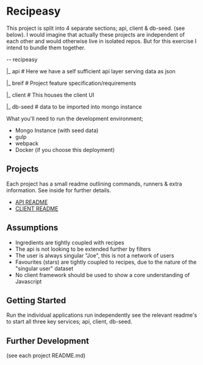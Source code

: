 # Recipeasy

This project is split into 4 separate sections; api, client & db-seed. (see below). I would imagine that actually these projects are independent of each other and would otherwise live in isolated repos. But for this exercise I intend to bundle them together.

-- recipeasy

   |_ api # Here we have a self sufficient api layer serving data as json
  
   |_ breif # Project feature specification/requirements
  
   |_ client # This houses the client UI
  
   |_ db-seed # data to be imported into mongo instance
  

What you'll need to run the development environment;
- Mongo Instance (with seed data)
- gulp
- webpack
- Docker (if you choose this deployment)

## Projects

Each project has a small readme outlining commands, runners & extra information. See inside for further details.

- [API README](https://github.com/hamishhossack/recipeasy/tree/master/api)
- [CLIENT README](https://github.com/hamishhossack/recipeasy/tree/master/client)

## Assumptions
- Ingredients are tightly coupled with recipes
- The api is not looking to be extended further by filters
- The user is always singular "Joe", this is not a network of users
- Favourites (stars) are tightly coupled to recipes, due to the nature of the "singular user" dataset
- No client framework should be used to show a core understanding of Javascript

## Getting Started

Run the individual applications run independently see the relevant readme's to start all three key services; api, client, db-seed.

## Further Development

(see each project README.md)


